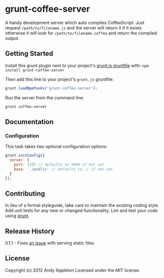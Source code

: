 # grunt-coffee-server

A handy development server which auto compiles CoffeeScript. Just request
`/path/to/filename.js` and the server will return it if it exists otherwise it
will look for `/path/to/filename.coffee` and return the compiled output.

## Getting Started
Install this grunt plugin next to your project's [grunt.js gruntfile][getting_started] with: `npm install grunt-coffee-server`

Then add this line to your project's `grunt.js` gruntfile:

```javascript
grunt.loadNpmTasks('grunt-coffee-server');
```

Run the server from the command line:
```bash
grunt coffee-server
```

[grunt]: https://github.com/cowboy/grunt
[getting_started]: https://github.com/cowboy/grunt/blob/master/docs/getting_started.md

## Documentation
### Configuration
This task takes two optional configuration options:

```javascript
grunt.initConfig({
  server: {
    port: 1337 // defaults to 3000 if not set
    base: './public' // defaults to ./ if not set
  }
});
```

## Contributing
In lieu of a formal styleguide, take care to maintain the existing coding style. Add unit tests for any new or changed functionality. Lint and test your code using [grunt][grunt].

## Release History
0.1.1 - Fixes [an issue](https://github.com/senchalabs/connect/issues/298) with serving static files.

## License
Copyright (c) 2012 Andy Appleton
Licensed under the MIT license.
